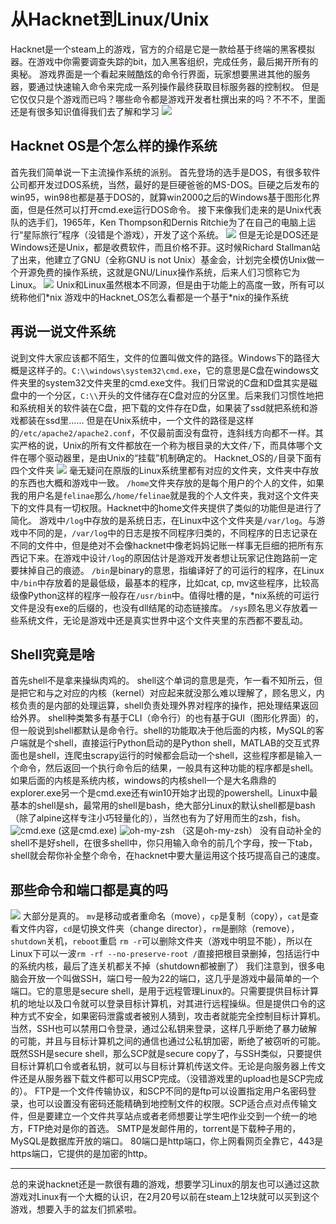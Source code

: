 # 从Hacknet到Linux/Unix
Hacknet是一个steam上的游戏，官方的介绍是它是一款给基于终端的黑客模拟器。在游戏中你需要调查失踪的bit，加入黑客组织，完成任务，最后揭开所有的奥秘。
游戏界面是一个看起来贼酷炫的命令行界面，玩家想要黑进其他的服务器，要通过快速输入命令来完成一系列操作最终获取目标服务器的控制权。
但是它仅仅只是个游戏而已吗？哪些命令都是游戏开发者杜撰出来的吗？不不不，里面还是有很多知识值得我们去了解和学习
![](/wp-content/uploads/2018/08/header.jpg)
## Hacknet OS是个怎么样的操作系统
首先我们简单说一下主流操作系统的派别。
首先登场的选手是DOS，有很多软件公司都开发过DOS系统，当然，最好的是巨硬爸爸的MS-DOS。巨硬之后发布的win95，win98也都是基于DOS的，就算win2000之后的Windows基于图形化界面，但是任然可以打开cmd.exe运行DOS命令。
接下来像我们走来的是Unix代表队的选手们，1965年，Ken Thompson和Dernis Ritchie为了在自己的电脑上运行“星际旅行”程序（没错是个游戏），开发了这个系统。
![](/wp-content/uploads/2018/08/be5051f74da220664a95671d49756e11.jpg)
但是无论是DOS还是Windows还是Unix，都是收费软件，而且价格不菲。这时候Richard Stallman站了出来，他建立了GNU（全称GNU is not Unix）基金会，计划完全模仿Unix做一个开源免费的操作系统，这就是GNU/Linux操作系统，后来人们习惯称它为Linux。
![](/wp-content/uploads/2018/0/U74P2DT20110906075017.jpg)
Unix和Linux虽然根本不同源，但是由于功能上的高度一致，所有可以统称他们\*nix
游戏中的Hacknet_OS怎么看都是一个基于\*nix的操作系统
## 再说一说文件系统
说到文件大家应该都不陌生，文件的位置叫做文件的路径。Windows下的路径大概是这样子的。`C:\\windows\system32\cmd.exe`，它的意思是C盘在windows文件夹里的system32文件夹里的cmd.exe文件。我们日常说的C盘和D盘其实是磁盘中的一个分区，`C:\\`开头的文件储存在C盘对应的分区里。后来我们习惯性地把和系统相关的软件装在C盘，把下载的文件存在D盘，如果装了ssd就把系统和游戏都装在ssd里……
但是在Unix系统中，一个文件的路径是这样的`/etc/apache2/apache2.conf`，不仅最前面没有盘符，连斜线方向都不一样。其实严格的说，Unix的所有文件都放在一个称为根目录的大文件`/`下，而具体哪个文件在哪个驱动器里，是由Unix的“挂载”机制确定的。
Hacknet_OS的`/`目录下面有四个文件夹
![](/wp-content/uploads/2018/08/深度截图_选择区域_20180214212035-3.png)
毫无疑问在原版的Linux系统里都有对应的文件夹，文件夹中存放的东西也大概和游戏中一致。
`/home`文件夹存放的是每个用户的个人的文件，如果我的用户名是`felinae`那么`/home/felinae`就是我的个人文件夹，我对这个文件夹下的文件具有一切权限。Hacknet中的home文件夹提供了类似的功能但是进行了简化。
游戏中`/log`中存放的是系统日志，在Linux中这个文件夹是`/var/log`。与游戏中不同的是，`/var/log`中的日志是按不同程序归类的，不同程序的日志记录在不同的文件中，但是绝对不会像hacknet中像老妈妈记账一样事无巨细的把所有东西记下来。在游戏中设计`/log`的原因估计是游戏开发者想让玩家记住跑路前一定要抹掉自己的痕迹。
`/bin`是binary的意思，指编译好了的可运行的程序，在Linux中`/bin`中存放着的是最低级，最基本的程序，比如cat, cp, mv这些程序，比较高级像Python这样的程序一般存在`/usr/bin`中。值得吐槽的是，\*nix系统的可运行文件是没有exe的后缀的，也没有dll结尾的动态链接库。
`/sys`顾名思义存放着一些系统文件，无论是游戏中还是真实世界中这个文件夹里的东西都不要乱动。
## Shell究竟是啥
首先shell不是拿来操纵肉鸡的。
shell这个单词的意思是壳，乍一看不知所云，但是把它和与之对应的内核（kernel）对应起来就没那么难以理解了，顾名思义，内核负责的是内部的处理运算，shell负责处理外界对程序的操作，把处理结果返回给外界。
shell种类繁多有基于CLI（命令行）的也有基于GUI（图形化界面）的，但一般说到shell都默认是命令行。shell的功能取决于他后面的内核，MySQL的客户端就是个shell，直接运行Python启动的是Python shell，MATLAB的交互式界面也是shell，连爬虫scrapy运行的时候都会启动一个shell，这些程序都是输入一个命令，然后返回一个执行命令后的结果，一般具有这种功能的程序都是shell。
如果后面的内核是系统内核，windows的内核shell一个是大名鼎鼎的explorer.exe另一个是cmd.exe还有win10开始才出现的powershell。Linux中最基本的shell是sh，最常用的shell是bash，绝大部分Linux的默认shell都是bash（除了alpine这样专注小巧轻量化的），当然也有为了好用而生的zsh，fish。
![cmd.exe](/wp-content/uploads/2018/08/u41112526892994473589fm27gp0.jpg)
(这是cmd.exe)
![oh-my-zsh](/wp-content/uploads/2018/08/70f58fb6-ba03-11e4-82c9-c083bf9a6574.png)
（这是oh-my-zsh）
没有自动补全的shell不是好shell，在很多shell中，你只用输入命令的前几个字母，按一下tab，shell就会帮你补全整个命令，在hacknet中要大量运用这个技巧提高自己的速度。
## 那些命令和端口都是真的吗
![](/wp-content/uploads/2018/08/20180216233357.png)
大部分是真的。
`mv`是移动或者重命名（move），`cp`是复制（copy），`cat`是查看文件内容，`cd`是切换文件夹（change director），`rm`是删除（remove），`shutdown`关机，`reboot`重启
`rm -r`可以删除文件夹（游戏中明显不能），所以在Linux下可以一波`rm -rf --no-preserve-root /`直接把根目录删掉，包括运行中的系统内核，最后了连关机都关不掉（shutdown都被删了）
我们注意到，很多电脑会开放一个叫做SSH，端口号一般为22的端口，这几乎是游戏中最简单的一个端口。它的意思是secure shell，是用于远程管理Linux的。只需要提供目标计算机的地址以及口令就可以登录目标计算机，对其进行远程操纵。但是提供口令的这种方式不安全，如果密码泄露或者被别人猜到，攻击者就能完全控制目标计算机。当然，SSH也可以禁用口令登录，通过公私钥来登录，这样几乎断绝了暴力破解的可能，并且与目标计算机之间的通信也通过公私钥加密，断绝了被窃听的可能。
既然SSH是secure shell，那么SCP就是secure copy了，与SSH类似，只要提供目标计算机口令或者私钥，就可以与目标计算机传送文件。无论是向服务器上传文件还是从服务器下载文件都可以用SCP完成。（没错游戏里的upload也是SCP完成的）。
FTP是一个文件传输协议，和SCP不同的是ftp可以设置指定用户名密码登录，也可以设置没有密码还能精确到地控制文件的权限。SCP适合点对点传输文件，但是要建立一个文件共享站点或者老师想要让学生吧作业交到一个统一的地方，FTP绝对是你的首选。
SMTP是发邮件用的，torrent是下载种子用的，MySQL是数据库开放的端口。
80端口是http端口，你上网看网页全靠它，443是https端口，它提供的是加密的http。
*********
总的来说hacknet还是一款很有趣的游戏，想要学习Linux的朋友也可以通过这款游戏对Linux有一个大概的认识，在2月20号以前在steam上12块就可以买到这个游戏，想要入手的盆友们抓紧啦。
